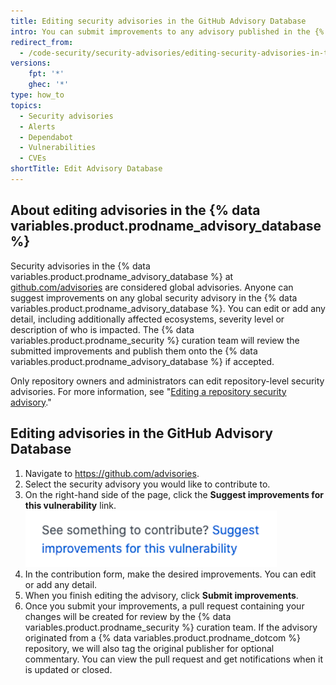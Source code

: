 ```yaml
---
title: Editing security advisories in the GitHub Advisory Database
intro: You can submit improvements to any advisory published in the {% data variables.product.prodname_advisory_database %}.
redirect_from:
  - /code-security/security-advisories/editing-security-advisories-in-the-github-advisory-database
versions:
    fpt: '*'
    ghec: '*'
type: how_to
topics:
  - Security advisories
  - Alerts
  - Dependabot
  - Vulnerabilities
  - CVEs
shortTitle: Edit Advisory Database
---
```


## About editing advisories in the {% data variables.product.prodname_advisory_database %}
Security advisories in the {% data variables.product.prodname_advisory_database %} at [github.com/advisories](https://github.com/advisories) are considered global advisories. Anyone can suggest improvements on any global security advisory in the {% data variables.product.prodname_advisory_database %}. You can edit or add any detail, including additionally affected ecosystems, severity level or description of who is impacted. The {% data variables.product.prodname_security %} curation team will review the submitted improvements and publish them onto the {% data variables.product.prodname_advisory_database %} if accepted.

Only repository owners and administrators can edit repository-level security advisories. For more information, see "[Editing a repository security advisory](/code-security/security-advisories/editing-a-security-advisory)."
## Editing advisories in the GitHub Advisory Database

1. Navigate to https://github.com/advisories.
2. Select the security advisory you would like to contribute to.
3. On the right-hand side of the page, click the **Suggest improvements for this vulnerability** link.
   ![Suggest improvements link](/assets/images/help/security/suggest-improvements-to-advisory.png)
4. In the contribution form, make the desired improvements. You can edit or add any detail.
5. When you finish editing the advisory, click **Submit improvements**.
6. Once you submit your improvements, a pull request containing your changes will be created for review by the {% data variables.product.prodname_security %} curation team. If the advisory originated from a {% data variables.product.prodname_dotcom %} repository, we will also tag the original publisher for optional commentary. You can view the pull request and get notifications when it is updated or closed.